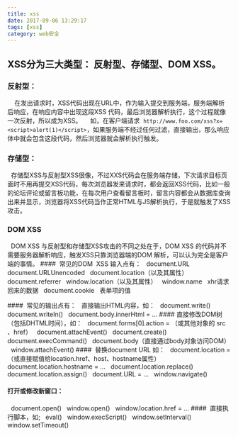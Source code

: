 ```yaml
---
title: xss
date: 2017-09-06 13:29:17
tags: [xss]
category: web安全
---
```


## XSS分为三大类型： 反射型、存储型、DOM XSS。

### 反射型：
    在发出请求时，XSS代码出现在URL中，作为输入提交到服务端，服务端解析后响应，在响应内容中出现这段XSS 代码，最后浏览器解析执行，这个过程就像一次反射，所以成为XSS。
    如，在客户端请求  `http://www.foo.com/xss?x=<script>alert(1)</script>`，如果服务端不经过任何过滤，直接输出，那么响应体中就会包含这段代码，然后浏览器就会解析执行触发。

### 存储型：
  存储型XSS与反射型XSS很像，不过XXS代码会在服务端存储，下次请求目标页面时不用再提交XSS代码，每次浏览器发来请求时，都会返回XSS代码，比如一般的论坛评论或留言板功能，在每次用户查看留言板时，留言内容都会从数据库查询出来并显示，浏览器将XSS代码当作正常HTML与JS解析执行，于是就触发了XSS攻击。

### DOM XSS
  DOM XSS 与反射型和存储型XSS攻击的不同之处在于，DOM XSS 的代码并不需要服务器解析响应，触发XSS只靠浏览器端的DOM 解析，可以认为完全是客户端的事情。
####  常见的DOM  XSS 输入点有：
  document.URL
  document.URLUnencoded
  document.location（以及其属性）
  document.referrer
  window.location（以及其属性）
  window.name
  xhr请求回来的数据
  document.cookie
  表单项的值

####  常见的输出点有：
  直接输出HTML内容，如：
  document.write()
  document.writeIn()
  document.body.innerHtml = ...
#### 直接修改DOM树（包括DHTML时间），如：
  document.forms[0].action = （或其他对象的 src 、href）
  document.attachEvent()
  document.create()
  document.execCommand()
  document.body（直接通过body对象访问DOM）
  window.attachEvent()
####  替换document URL 如：
  document.location = （或直接赋值给location.href、host、hostname属性）
  document.location.hostname = ...
  document.location.replace()
  document.location.assign()
  document.URL = ...
  window.navigate()
#### 打开或修改新窗口：
  document.open()
  window.open()
  window.location.href = ...
####  直接执行脚本，如;
  eval()
  window.execScript()
  window.setInterval()
  window.setTimeout()
